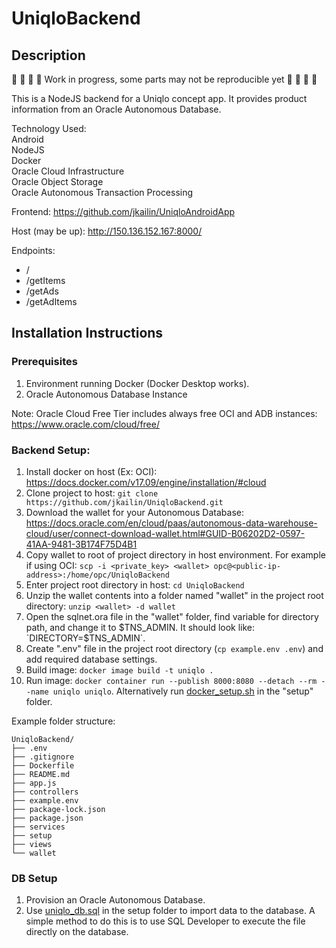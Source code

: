 # UniqloBackend
## Description
🚧 🚧 🚧 🚧 Work in progress, some parts may not be reproducible yet 🚧 🚧 🚧 🚧

This is a NodeJS backend for a Uniqlo concept app. It provides product information from an Oracle Autonomous Database.

Technology Used:\
Android\
NodeJS\
Docker\
Oracle Cloud Infrastructure\
Oracle Object Storage\
Oracle Autonomous Transaction Processing

Frontend: https://github.com/jkailin/UniqloAndroidApp

Host (may be up): http://150.136.152.167:8000/

Endpoints:
- /
- /getItems
- /getAds
- /getAdItems

## Installation Instructions

### Prerequisites
1. Environment running Docker (Docker Desktop works).
2. Oracle Autonomous Database Instance

Note: Oracle Cloud Free Tier includes always free OCI and ADB instances: https://www.oracle.com/cloud/free/

### Backend Setup:
1. Install docker on host (Ex: OCI): https://docs.docker.com/v17.09/engine/installation/#cloud
2. Clone project to host: `git clone https://github.com/jkailin/UniqloBackend.git`
3. Download the wallet for your Autonomous Database: https://docs.oracle.com/en/cloud/paas/autonomous-data-warehouse-cloud/user/connect-download-wallet.html#GUID-B06202D2-0597-41AA-9481-3B174F75D4B1
4. Copy wallet to root of project directory in host environment. For example if using OCI: `scp -i <private_key> <wallet> opc@<public-ip-address>:/home/opc/UniqloBackend`
5. Enter project root directory in host: `cd UniqloBackend`
6. Unzip the wallet contents into a folder named "wallet" in the project root directory: `unzip <wallet> -d wallet`
7. Open the sqlnet.ora file in the "wallet" folder, find variable for directory path, and change it to $TNS_ADMIN. It should look like: `DIRECTORY=$TNS_ADMIN`.
8. Create ".env" file in the project root directory (`cp example.env .env`) and add required database settings.
9. Build image: `docker image build -t uniqlo .`
10. Run image: `docker container run --publish 8000:8080 --detach --rm --name uniqlo uniqlo`. Alternatively run [docker_setup.sh](setup/docker_setup.sh) in the "setup" folder.

Example folder structure:
```
UniqloBackend/
├── .env
├── .gitignore
├── Dockerfile
├── README.md
├── app.js
├── controllers
├── example.env
├── package-lock.json
├── package.json
├── services
├── setup
├── views
└── wallet
```

### DB Setup
1. Provision an Oracle Autonomous Database.
2. Use [uniqlo_db.sql](setup/uniqlo_db.sql) in the setup folder to import data to the database. A simple method to do this is to use SQL Developer to execute the file directly on the database.
